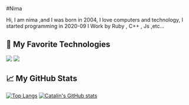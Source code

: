 #Nima 

Hi, I am nima ,and I was born in 2004, I love computers and technology, I started programming in 2020-09 
I Work by Ruby , C++ , Js ,etc...


## 🔧 My Favorite Technologies
![](https://img.shields.io/badge/OS-Linux-informational?style=flat&logo=ubuntu&logoColor=white&color=informational)
![](https://img.shields.io/badge/Code-Ruby-informational?style=flat&logo=ruby&logoColor=white&color=informational)

## &#x1f4c8; My GitHub Stats
[![Top Langs](https://github-readme-stats.vercel.app/api/top-langs/?username=nimacpp&langs_count=8&theme=radical)](https://github.com/anuraghazra/github-readme-stats)
[![Catalin's GitHub stats](https://github-readme-stats.vercel.app/api?username=nimacpp&theme=radical)](https://github.com/anuraghazra/github-readme-stats)
